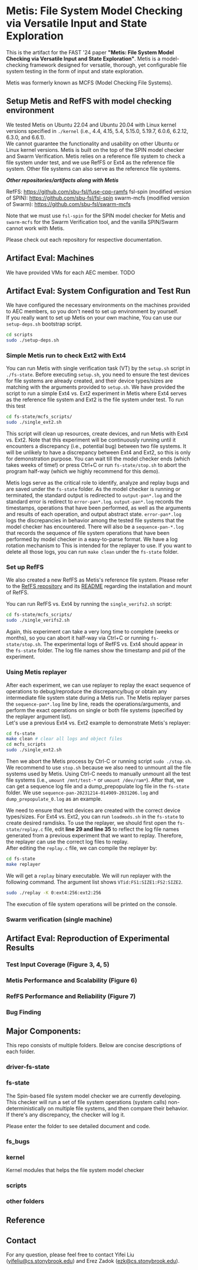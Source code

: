 # Metis: File System Model Checking via Versatile Input and State Exploration

This is the artifact for the FAST '24 paper **"Metis: File System Model Checking 
via Versatile Input and State Exploration"**.  Metis is a
model-checking framework designed for versatile, thorough, yet
configurable file system testing in the form of input and state
exploration.

Metis was formerly known as MCFS (Model Checking File Systems).

## Setup Metis and RefFS with model checking environment 

We tested Metis on Ubuntu 22.04 and Ubuntu 20.04 with Linux kernel versions 
specified in `./kernel` (i.e., 4.4, 4.15, 5.4, 5.15.0, 5.19.7, 6.0.6, 
6.2.12, 6.3.0, and 6.6.1).  
We cannot guarantee the functionality and usability on other 
Ubuntu or Linux kernel versions.  Metis is built on the top of the SPIN 
model checker and Swarm Verification.  Metis relies on a reference file 
system to check a file system under test, and we use RefFS or Ext4 as 
the reference file system.  Other file systems can also serve as the 
reference file systems.

***Other repositories/artifacts along with Metis***

RefFS: https://github.com/sbu-fsl/fuse-cpp-ramfs
fsl-spin (modified version of SPIN): https://github.com/sbu-fsl/fsl-spin 
swarm-mcfs (modified version of Swarm): https://github.com/sbu-fsl/swarm-mcfs

Note that we must use `fsl-spin` for the SPIN model checker for Metis 
and `swarm-mcfs` for the Swarm Verification tool, and the vanilla SPIN/Swarm
cannot work with Metis.

Please check out each repository for respective documentation.

## Artifact Eval: Machines 

We have provided VMs for each AEC member.  TODO

## Artifact Eval: System Configuration and Test Run 

We have configured the necessary environments on the machines provided 
to AEC members, so you don't need to set up environment by yourself.  
If you really want to set up Metis on your own machine,
You can use our `setup-deps.sh` bootstrap script.

```bash 
cd scripts
sudo ./setup-deps.sh
```

### Simple Metis run to check Ext2 with Ext4

You can run Metis with single verification task (VT) by the `setup.sh` script
in `./fs-state`.  Before executing `setup.sh`, you need to ensure the 
test devices for file systems are already created, and their device 
types/sizes are matching with the arguments provided to `setup.sh`.  We 
have provided the script to run a simple Ext4 vs. Ext2 experiment in Metis
where Ext4 serves as the reference file system and Ext2 is the file system 
under test.  To run this test

```bash
cd fs-state/mcfs_scripts/
sudo ./single_ext2.sh
```

This script will clean up resources, create devices, and run Metis with 
Ext4 vs. Ext2.  Note that this experiment will be continuously running 
until it encounters a discrepancy (i.e., potential bug) between two file 
systems.  It will be unlikely to have a discrepancy between Ext4 and 
Ext2, so this is only for demonstration purpose.  You can wait till the 
model checker ends (which takes weeks of time!) or press Ctrl+C or run
`fs-state/stop.sh` to abort 
the program half-way (which we highly recommend for this demo).

Metis logs serve as the critical role to identify, analyze and replay bugs and 
are saved under the `fs-state` folder.
As the model checker is running or terminated, the standard output is redirected to
`output-pan*.log` and the standard error is redirect to `error-pan*.log`. 
`output-pan*.log` records the timestamps, operations that have been performed, 
as well as the
arguments and results of each operation, and output abstract state. 
`error-pan*.log` logs the discrepancies
in behavior among the tested file systems that the model checker has
encountered.  There will also be a `sequence-pan-*.log` that records the 
sequence of file system
operations that have been performed by model checker in a easy-to-parse format.
We have a log rotation mechanism to
This is intended for the replayer to use.  If you want to delete all those logs,
you can run `make clean` under the `fs-state` folder.

### Set up RefFS 

We also created a new RefFS as Metis's reference file system.
Please refer to the [RefFS repository](https://github.com/sbu-fsl/fuse-cpp-ramfs) and its
[README](https://github.com/sbu-fsl/fuse-cpp-ramfs/blob/master/README.md) regarding the 
installation and mount of RefFS.  

You can run RefFS vs. Ext4 by running the `single_verifs2.sh` script:

```bash
cd fs-state/mcfs_scripts/
sudo ./single_verifs2.sh
```

Again, this experiment can take a very long time to complete (weeks or months), so 
you can abort it half-way via Ctrl+C or running `fs-state/stop.sh`.  The experimental
logs of RefFS vs. Ext4 should appear in the `fs-state` folder.  The log file names show 
the timestamp and pid of the experiment. 

### Using Metis replayer

After each experiment, we can use replayer to replay the exact sequence 
of operations to debug/reproduce the discrepancy/bug or obtain any intermediate 
file system state during a Metis run.  The Metis replayer parses the `sequence-pan*.log`
line by line, reads the operations/arguments, and perform the exact operations
on single or both file systems (specified by the replayer argument list).  
Let's use a previous Ext4 vs. Ext2 example to demonstrate Metis's replayer:

```bash
cd fs-state
make clean # clear all logs and object files
cd mcfs_scripts
sudo ./single_ext2.sh 
```

Then we abort the Metis process by Ctrl-C or running script `sudo ./stop.sh`.
We recommend to use `stop.sh` because we also need to unmount all the 
file systems used by Metis.  Using Ctrl-C needs to manually unmount all 
the test file systems (i.e., `umount /mnt/test-*` or `umount /dev/ram*`).
After that, we can get a sequence log file and a dump_prepopulate log file
in the `fs-state` folder. 
We use `sequence-pan-20231214-014909-2031206.log` and `dump_prepopulate_0.log` as an example.  

We need to ensure that test devices are created with the correct device
types/sizes.  For Ext4 vs. Ext2, you can run `loadmods.sh` in the `fs-state`
to create desired ramdisks.
To use the replayer, we should first open the `fs-state/replay.c` file, 
edit **line 29 and line 35** to reflect the log file names generated 
from a previous experiment that we want to replay.  Therefore, the 
replayer can use the correct log files to replay.  
After editing the `replay.c` file, we can compile the replayer by:

```bash 
cd fs-state
make replayer
```

We will get a `replay` binary executable.  We will run replayer with the 
following command.  The argument list shows `VTid:FS1:SIZE1:FS2:SIZE2`.

```bash 
sudo ./replay -K 0:ext4:256:ext2:256
```

The execution of file system operations will be printed on the console.  

### Swarm verification (single machine)


## Artifact Eval: Reproduction of Experimental Results

### Test Input Coverage (Figure 3, 4, 5)


### Metis Performance and Scalability (Figure 6)



### RefFS Performance and Reliability (Figure 7)


### Bug Finding


## Major Components:

This repo consists of multiple folders.  Below are concise descriptions 
of each folder.

### driver-fs-state




### fs-state

The Spin-based file system model checker we are currently developing.
This checker will run a set of file system operations (system calls)
non-deterministically on multiple file systems, and then compare their
behavior. If there's any discrepancy, the checker will log it.

Please enter the folder to see detailed document and code.

### fs_bugs


### kernel

Kernel modules that helps the file system model checker

### scripts

### other folders

## Reference 

## Contact 
For any question, please feel free to contact Yifei Liu ([yifeliu@cs.stonybrook.edu](mailto:yifeliu@cs.stonybrook.edu))
and Erez Zadok ([ezk@cs.stonybrook.edu](mailto:ezk@cs.stonybrook.edu)).
